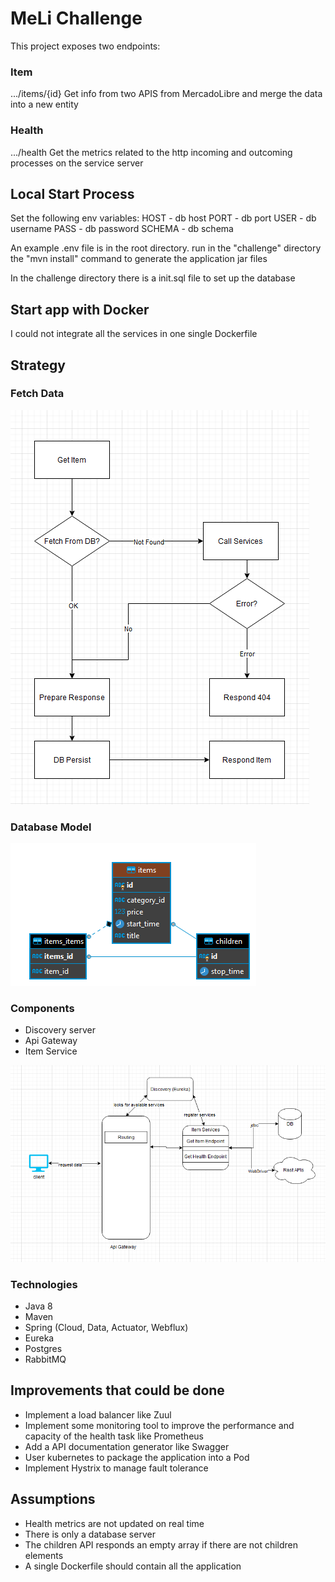# MeLi Challenge

This project exposes two endpoints:

 ### Item
 .../items/{id}
 Get info from two APIS from MercadoLibre and merge the data into a new entity
 ### Health
 .../health
Get the metrics related to the http incoming and outcoming processes on the service server


## Local Start Process
Set the following env variables:
HOST - db host
PORT - db port
USER - db username
PASS - db password
SCHEMA - db schema

An example .env file is in the root directory.
run in the "challenge" directory the "mvn install" command to generate the application jar files

In the challenge directory there is a init.sql file to set up the database


## Start app with Docker 
I could not integrate all the services in one single Dockerfile

## Strategy

### Fetch Data

![Process](img/Process.png)

### Database Model

![Model](img/DB.png)

### Components

-   Discovery server
-   Api Gateway
-   Item Service

![Components](img/Components.png)

### Technologies
 - Java 8
 - Maven
 - Spring (Cloud, Data, Actuator, Webflux)
 - Eureka
 - Postgres
 - RabbitMQ

## Improvements that could be done
  - Implement a load balancer like Zuul
  - Implement some monitoring tool to improve the performance and capacity of the health task like Prometheus
  - Add a API documentation generator like Swagger
  - User kubernetes to package the application into a Pod
  - Implement Hystrix to manage fault tolerance

## Assumptions
 - Health metrics are not updated on real time
 - There is only a database server
 - The children API responds an empty array if there are not children elements
 - A single Dockerfile should contain all the application
